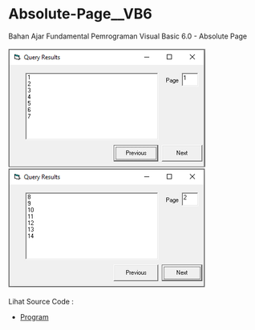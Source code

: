 # Absolute-Page__VB6
Bahan Ajar Fundamental Pemrograman Visual Basic 6.0 - Absolute Page<br><br>
<img src="https://github.com/RizkyKhapidsyah/Absolute-Page__VB6/blob/main/result/001.PNG">
<img src="https://github.com/RizkyKhapidsyah/Absolute-Page__VB6/blob/main/result/002.PNG"><br><br>
Lihat Source Code : <br>
- <a href="https://github.com/RizkyKhapidsyah/Absolute-Page__VB6/blob/main/frmMain.frm">Program</a>
